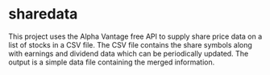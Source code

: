# sharedata
This project uses the Alpha Vantage free API to supply share price data on a list of stocks in a CSV file.  The CSV file contains the share symbols along with earnings and dividend data which can be  periodically updated.  The output is a simple data file containing the merged information. 


 
